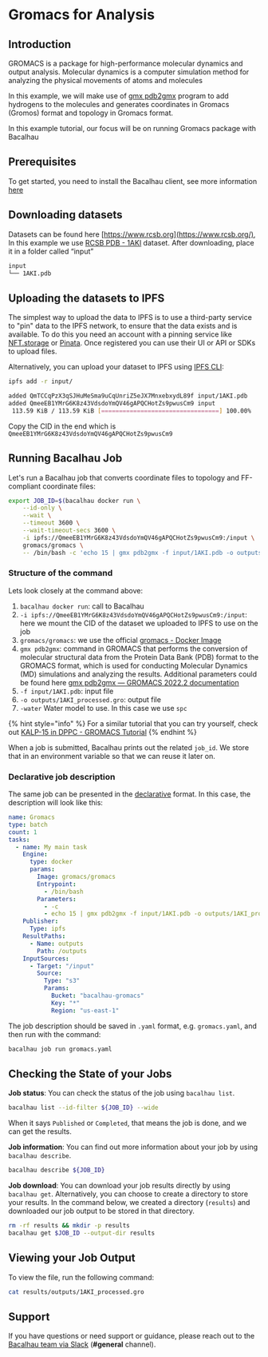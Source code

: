 # Gromacs for Analysis

## Introduction[​](http://localhost:3000/examples/molecular-dynamics/Gromacs/#introduction) <a href="#introduction" id="introduction"></a>

GROMACS is a package for high-performance molecular dynamics and output analysis. Molecular dynamics is a computer simulation method for analyzing the physical movements of atoms and molecules

In this example, we will make use of [gmx pdb2gmx](https://manual.gromacs.org/documentation/current/onlinehelp/gmx-pdb2gmx.html#description) program to add hydrogens to the molecules and generates coordinates in Gromacs (Gromos) format and topology in Gromacs format.

In this example tutorial, our focus will be on running Gromacs package with Bacalhau

## Prerequisites[​](http://localhost:3000/examples/molecular-dynamics/Gromacs/#prerequisites) <a href="#prerequisites" id="prerequisites"></a>

To get started, you need to install the Bacalhau client, see more information [here](../../getting-started/installation.md)

## Downloading datasets[​](http://localhost:3000/examples/molecular-dynamics/Gromacs/#downloading-datasets) <a href="#downloading-datasets" id="downloading-datasets"></a>

Datasets can be found here [https://www.rcsb.org](https://www.rcsb.org/), In this example we use [RCSB PDB - 1AKI](https://www.rcsb.org/structure/1AKI) dataset. After downloading, place it in a folder called “input”

```bash
input
└── 1AKI.pdb
```

## Uploading the datasets to IPFS[​](http://localhost:3000/examples/molecular-dynamics/Gromacs/#uploading-the-datasets-to-ipfs) <a href="#uploading-the-datasets-to-ipfs" id="uploading-the-datasets-to-ipfs"></a>

The simplest way to upload the data to IPFS is to use a third-party service to "pin" data to the IPFS network, to ensure that the data exists and is available. To do this you need an account with a pinning service like [NFT.storage](https://nft.storage/) or [Pinata](https://pinata.cloud/). Once registered you can use their UI or API or SDKs to upload files.

Alternatively, you can upload your dataset to IPFS using [IPFS CLI](https://docs.ipfs.tech/install/command-line/#official-distributions):

```bash
ipfs add -r input/

added QmTCCqPzX3qSJHuMeSma9uCqUnriZ5eJX7MnxebxydL89f input/1AKI.pdb
added QmeeEB1YMrG6K8z43VdsdoYmQV46gAPQCHotZs9pwusCm9 input
 113.59 KiB / 113.59 KiB [=================================] 100.00%
```

Copy the CID in the end which is `QmeeEB1YMrG6K8z43VdsdoYmQV46gAPQCHotZs9pwusCm9`

## Running Bacalhau Job[​](http://localhost:3000/examples/molecular-dynamics/Gromacs/#running-bacalhau-job) <a href="#running-bacalhau-job" id="running-bacalhau-job"></a>

Let's run a Bacalhau job that converts coordinate files to topology and FF-compliant coordinate files:

```bash
export JOB_ID=$(bacalhau docker run \
    --id-only \
    --wait \
    --timeout 3600 \
    --wait-timeout-secs 3600 \
    -i ipfs://QmeeEB1YMrG6K8z43VdsdoYmQV46gAPQCHotZs9pwusCm9:/input \
    gromacs/gromacs \
    -- /bin/bash -c 'echo 15 | gmx pdb2gmx -f input/1AKI.pdb -o outputs/1AKI_processed.gro -water spc')
```

### Structure of the command[​](http://localhost:3000/examples/molecular-dynamics/Gromacs/#structure-of-the-command) <a href="#structure-of-the-command" id="structure-of-the-command"></a>

Lets look closely at the command above:

1. `bacalhau docker run`: call to Bacalhau
2. `-i ipfs://QmeeEB1YMrG6K8z43VdsdoYmQV46gAPQCHotZs9pwusCm9:/input`: here we mount the CID of the dataset we uploaded to IPFS to use on the job
3. `gromacs/gromacs`: we use the official [gromacs - Docker Image](https://hub.docker.com/r/gromacs/gromacs)
4. `gmx pdb2gmx`: command in GROMACS that performs the conversion of molecular structural data from the Protein Data Bank (PDB) format to the GROMACS format, which is used for conducting Molecular Dynamics (MD) simulations and analyzing the results. Additional parameters could be found here [gmx pdb2gmx — GROMACS 2022.2 documentation](https://manual.gromacs.org/documentation/current/onlinehelp/gmx-pdb2gmx.html)
5. `-f input/1AKI.pdb`: input file
6. `-o outputs/1AKI_processed.gro`: output file
7. `-water` Water model to use. In this case we use `spc`

{% hint style="info" %}
For a similar tutorial that you can try yourself, check out [KALP-15 in DPPC - GROMACS Tutorial](http://www.mdtutorials.com/gmx/membrane\_protein/01\_pdb2gmx.html)
{% endhint %}

When a job is submitted, Bacalhau prints out the related `job_id`. We store that in an environment variable so that we can reuse it later on.

### Declarative job description[​](http://localhost:3000/examples/molecular-dynamics/Gromacs/#declarative-job-description) <a href="#declarative-job-description" id="declarative-job-description"></a>

The same job can be presented in the [declarative](http://localhost:3000/setting-up/jobs/job-specification/job) format. In this case, the description will look like this:

```yaml
name: Gromacs
type: batch
count: 1
tasks:
  - name: My main task
    Engine:
      type: docker
      params:
        Image: gromacs/gromacs
        Entrypoint:
          - /bin/bash
        Parameters:
          - -c
          - echo 15 | gmx pdb2gmx -f input/1AKI.pdb -o outputs/1AKI_processed.gro -water spc
    Publisher:
      Type: ipfs
    ResultPaths:
      - Name: outputs
        Path: /outputs      
    InputSources:
      - Target: "/input"
        Source:
          Type: "s3"
          Params:
            Bucket: "bacalhau-gromacs"
            Key: "*"
            Region: "us-east-1"
```

The job description should be saved in `.yaml` format, e.g. `gromacs.yaml`, and then run with the command:

```bash
bacalhau job run gromacs.yaml
```

## Checking the State of your Jobs[​](http://localhost:3000/examples/molecular-dynamics/Gromacs/#checking-the-state-of-your-jobs) <a href="#checking-the-state-of-your-jobs" id="checking-the-state-of-your-jobs"></a>

**Job status**: You can check the status of the job using `bacalhau list`.

```bash
bacalhau list --id-filter ${JOB_ID} --wide
```

When it says `Published` or `Completed`, that means the job is done, and we can get the results.

**Job information**: You can find out more information about your job by using `bacalhau describe`.

```bash
bacalhau describe ${JOB_ID}
```

**Job download**: You can download your job results directly by using `bacalhau get`. Alternatively, you can choose to create a directory to store your results. In the command below, we created a directory (`results`) and downloaded our job output to be stored in that directory.

```bash
rm -rf results && mkdir -p results
bacalhau get $JOB_ID --output-dir results
```

## Viewing your Job Output[​](http://localhost:3000/examples/molecular-dynamics/Gromacs/#viewing-your-job-output) <a href="#viewing-your-job-output" id="viewing-your-job-output"></a>

To view the file, run the following command:

```bash
cat results/outputs/1AKI_processed.gro  
```

## Support[​](http://localhost:3000/examples/molecular-dynamics/Gromacs/#support) <a href="#support" id="support"></a>

If you have questions or need support or guidance, please reach out to the [Bacalhau team via Slack](https://bacalhauproject.slack.com/ssb/redirect) (**#general** channel).
